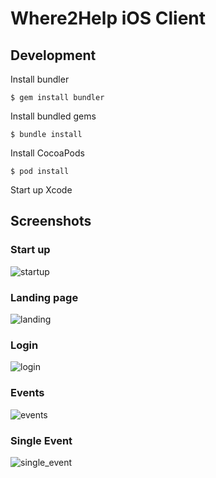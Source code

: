 # Where2Help iOS Client

## Development

Install bundler

    $ gem install bundler

Install bundled gems

    $ bundle install

Install CocoaPods

    $ pod install

Start up Xcode

## Screenshots

### Start up

![startup](screenshots/startup.png)

### Landing page

![landing](screenshots/landing.png)

### Login

![login](screenshots/login.png)

### Events

![events](screenshots/events.png)

### Single Event

![single_event](screenshots/single_event.png)
